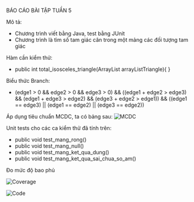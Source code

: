 BÁO CÁO BÀI TẬP TUẦN 5

Mô tả:

+ Chương trình viết bằng Java, test bằng JUnit
+ Chương trình là tìm số tam giác cân trong một mảng các đối tượng tam giác

Hàm cần kiểm thử:
+ public int total_isosceles_triangle(ArrayList<Triangle> arrayListTriangle){
}

Biểu thức Branch: 

+ (edge1 > 0 && edge2 > 0 && edge3 > 0) && ((edge1 + edge2 > edge3) && (edge1 + edge3 > edge2) && (edge3 + edge2 > edge1)) && ((edge1 == edge3) || (edge1 == edge2) || (edge3 == edge2))

Áp dụng tiêu chuẩn MCDC, ta có bảng sau:
![MCDC]({{site.baseurl}}//screenshots/mc_dc.png)

Unit tests cho các ca kiểm thử đã tính trên: 

+ public void test_mang_rong()
+ public void test_mang_null()
+ public void test_mang_ket_qua_dung()
+ public void test_mang_ket_qua_sai_chua_so_am()

Đo mức độ bao phủ

![Coverage]({{site.baseurl}}//screenshots/coverage.png)

![Code]({{site.baseurl}}//screenshots/code_coverage.PNG)